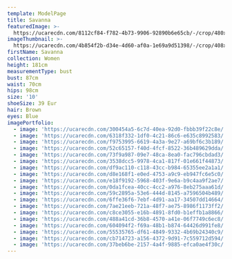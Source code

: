 ```yaml
---
template: ModelPage
title: Savanna
featuredImage: >-
  https://ucarecdn.com/8112cf84-f782-4b73-9906-92890b6e65cb/-/crop/480x286/0,121/-/preview/
imageThumbnail: >-
  https://ucarecdn.com/4b854f2b-d34e-4d60-af0a-1e69a9d51398/-/crop/408x417/15,0/-/preview/
firstName: Savanna
collection: Women
height: 181cm
measurementType: bust
bust: 87cm
waist: 70cm
hips: 98cm
size: '10'
shoeSize: 39 Eur
hair: Brown
eyes: Blue
imagePortfolio:
  - image: 'https://ucarecdn.com/300454a5-6c7d-40ea-92d0-fbbb39f22c8e/'
  - image: 'https://ucarecdn.com/6318f332-1df0-4c21-86c6-e635c8992583/'
  - image: 'https://ucarecdn.com/f9753995-6619-4a3a-9e27-a69bf6c3b189/'
  - image: 'https://ucarecdn.com/52c65157-f40d-4fcf-8522-36b489629dda/'
  - image: 'https://ucarecdn.com/73f9a987-09e7-48ca-8ea0-fac796cbdad3/'
  - image: 'https://ucarecdn.com/3538dcc5-9978-4ca1-817f-01e661f44873/'
  - image: 'https://ucarecdn.com/df9ac110-c118-43cc-b984-65355ee2a1a1/'
  - image: 'https://ucarecdn.com/d8e168f1-e0ed-4753-a9c9-eb947fc6e5c0/'
  - image: 'https://ucarecdn.com/e18f9192-5968-403f-9e6a-b9c4aa9f2ae7/'
  - image: 'https://ucarecdn.com/0da1fcea-40cc-4cc2-a976-8eb275aaa61d/'
  - image: 'https://ucarecdn.com/59c2895a-53e6-444d-8145-a7596504b489/'
  - image: 'https://ucarecdn.com/6ffe36f6-7ebf-4d91-aa17-34507dd14664/'
  - image: 'https://ucarecdn.com/7ae21eeb-721a-48f7-ae75-8986f1173ff2/'
  - image: 'https://ucarecdn.com/c8ce3055-e16b-4891-8fd0-b1effb1a8866/'
  - image: 'https://ucarecdn.com/488a41cd-36b8-4570-a41e-06f7749c6ec8/'
  - image: 'https://ucarecdn.com/604094f2-f69a-48b1-b874-64426d991fe8/'
  - image: 'https://ucarecdn.com/55535765-df61-4849-9332-4b69b24340c9/'
  - image: 'https://ucarecdn.com/cb714723-a156-4372-9d91-7c559712d594/'
  - image: 'https://ucarecdn.com/37beb6be-2157-4a4f-9885-efca0ae4f30c/'
---
```


